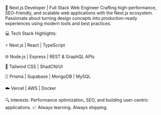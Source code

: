 🚀 Next.js Developer | Full Stack Web Engineer
Crafting high-performance, SEO-friendly, and scalable web applications with the Next.js ecosystem.
Passionate about turning design concepts into production-ready experiences using modern tools and best practices.

💻 Tech Stack Highlights:

⚡ Next.js | React | TypeScript

🌐 Node.js | Express | REST & GraphQL APIs

🎨 Tailwind CSS | ShadCN/UI

🗄️ Prisma | Supabase | MongoDB | MySQL

☁️ Vercel | AWS | Docker

🔍 Interests: Performance optimization, SEO, and building user-centric applications.
📈 Always learning. Always shipping.

<!---
HSN-Studio/HSN-Studio is a ✨ special ✨ repository because its `README.md` (this file) appears on your GitHub profile.
You can click the Preview link to take a look at your changes.
--->
